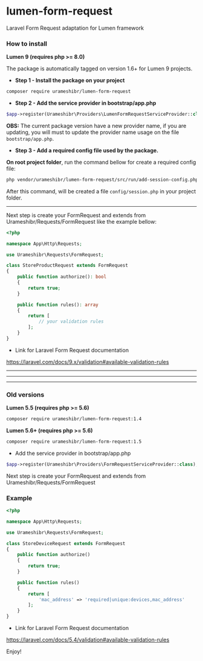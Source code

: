 # lumen-form-request

Laravel Form Request adaptation for Lumen framework

### How to install

**Lumen 9 (requires php >= 8.0)**

The package is automatically tagged on version 1.6+ for Lumen 9 projects.

- **Step 1 - Install the package on your project**

```bash
composer require urameshibr/lumen-form-request
```

- **Step 2 - Add the service provider in bootstrap/app.php**

```php
$app->register(Urameshibr\Providers\LumenFormRequestServiceProvider::class);
```

**OBS:** The current package version have a new provider name, if you are updating, you will must to update the provider
name usage on the file `bootstrap/app.php`.

- **Step 3 - Add a required config file used by the package.**

**On root project folder**, run the command bellow for create a required config file:

```bash
php vendor/urameshibr/lumen-form-request/src/run/add-session-config.php
```

After this command, will be created a file `config/session.php` in your project folder.

---

Next step is create your FormRequest and extends from Urameshibr/Requests/FormRequest like the example bellow:

```php
<?php

namespace App\Http\Requests;

use Urameshibr\Requests\FormRequest;

class StoreProductRequest extends FormRequest
{
	public function authorize(): bool
	{
		return true;
	}

	public function rules(): array
	{
		return [
		    // your validation rules
		];
	}
}
```

* Link for Laravel Form Request documentation

https://laravel.com/docs/9.x/validation#available-validation-rules

---

---

---

### Old versions

**Lumen 5.5 (requires php >= 5.6)**

```bash
composer require urameshibr/lumen-form-request:1.4
```

**Lumen 5.6+ (requires php >= 5.6)**

```bash
composer require urameshibr/lumen-form-request:1.5
```

* Add the service provider in bootstrap/app.php

```php
$app->register(Urameshibr\Providers\FormRequestServiceProvider::class);
```

Next step is create your FormRequest and extends from Urameshibr/Requests/FormRequest

### Example

```php
<?php

namespace App\Http\Requests;

use Urameshibr\Requests\FormRequest;

class StoreDeviceRequest extends FormRequest
{
	public function authorize()
	{
		return true;
	}

	public function rules()
	{
		return [
			'mac_address' => 'required|unique:devices,mac_address'
		];
	}
}
```

* Link for Laravel Form Request documentation

https://laravel.com/docs/5.4/validation#available-validation-rules

Enjoy!
